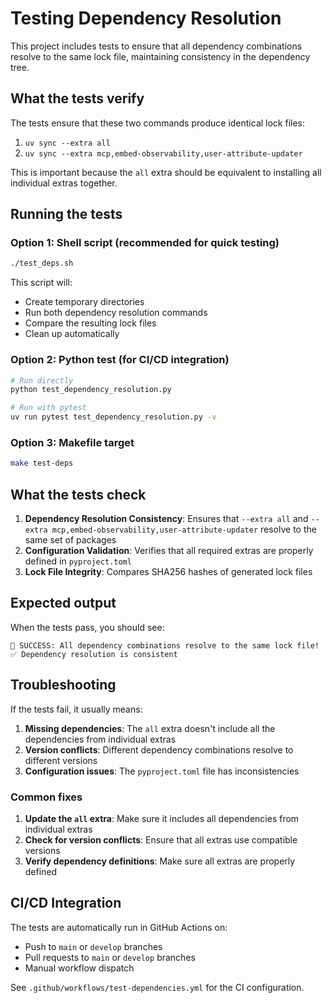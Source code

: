 # Testing Dependency Resolution

This project includes tests to ensure that all dependency combinations resolve to the same lock file, maintaining consistency in the dependency tree.

## What the tests verify

The tests ensure that these two commands produce identical lock files:

1. `uv sync --extra all`
2. `uv sync --extra mcp,embed-observability,user-attribute-updater`

This is important because the `all` extra should be equivalent to installing all individual extras together.

## Running the tests

### Option 1: Shell script (recommended for quick testing)

```bash
./test_deps.sh
```

This script will:
- Create temporary directories
- Run both dependency resolution commands
- Compare the resulting lock files
- Clean up automatically

### Option 2: Python test (for CI/CD integration)

```bash
# Run directly
python test_dependency_resolution.py

# Run with pytest
uv run pytest test_dependency_resolution.py -v
```

### Option 3: Makefile target

```bash
make test-deps
```

## What the tests check

1. **Dependency Resolution Consistency**: Ensures that `--extra all` and `--extra mcp,embed-observability,user-attribute-updater` resolve to the same set of packages
2. **Configuration Validation**: Verifies that all required extras are properly defined in `pyproject.toml`
3. **Lock File Integrity**: Compares SHA256 hashes of generated lock files

## Expected output

When the tests pass, you should see:

```
🎉 SUCCESS: All dependency combinations resolve to the same lock file!
✅ Dependency resolution is consistent
```

## Troubleshooting

If the tests fail, it usually means:

1. **Missing dependencies**: The `all` extra doesn't include all the dependencies from individual extras
2. **Version conflicts**: Different dependency combinations resolve to different versions
3. **Configuration issues**: The `pyproject.toml` file has inconsistencies

### Common fixes

1. **Update the `all` extra**: Make sure it includes all dependencies from individual extras
2. **Check for version conflicts**: Ensure that all extras use compatible versions
3. **Verify dependency definitions**: Make sure all extras are properly defined

## CI/CD Integration

The tests are automatically run in GitHub Actions on:
- Push to `main` or `develop` branches
- Pull requests to `main` or `develop` branches
- Manual workflow dispatch

See `.github/workflows/test-dependencies.yml` for the CI configuration. 